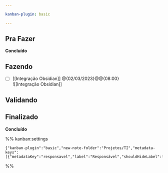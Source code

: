```yaml
---

kanban-plugin: basic

---
```


## Pra Fazer

**Concluído**


## Fazendo

- [ ] [[Integração Obsidian]] @{02/03/2023}@@{08:00} <br>![[Integração Obsidian]]


## Validando



## Finalizado

**Concluído**




%% kanban:settings
```
{"kanban-plugin":"basic","new-note-folder":"Projetos/TI","metadata-keys":[{"metadataKey":"responsavel","label":"Responsável","shouldHideLabel":false,"containsMarkdown":true}]}
```
%%